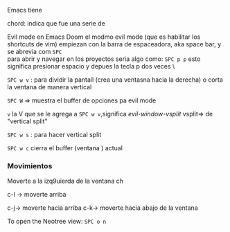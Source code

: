 Emacs  tiene 

chord: indica que fue una serie de 



Evil mode
en Emacs Doom el modmo evil mode (que es habilitar los shortcuts de vim) empiezan con la barra de espaceadora, aka space bar, y se abrevia com `SPC`   
para abrir y navegar en los proyectos seria algo como:
`SPC p p`
esto significa presionar espacio y depues la tecla p dos veces
\



`SPC w v` : para dividir la pantall (crea una ventasna hacia la derecha) o corta la ventana de manera  vertical 

`SPC W` => muestra el buffer de opciones pa evil mode 

`v` la V que se le agrega a `SPC w v`,significa _evil-window-vsplit_ vsplit=> de "vertical split"


`SPC w s` : para hacer vertical split 

`SPC w c` cierra el buffer (ventana ) actual 

### Movimientos
Moverte a la izq9uierda de la ventana
ch

c-l -> moverte arriba

c-j-> moverte hacia arriba
c-k-> moverte hacia abajo de la ventana




To open the Neotree view:
`SPC o n`




